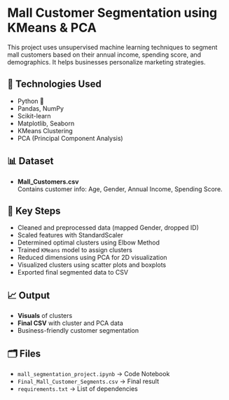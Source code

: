 # Mall Customer Segmentation using KMeans & PCA

This project uses unsupervised machine learning techniques to segment mall customers based on their annual income, spending score, and demographics. It helps businesses personalize marketing strategies.

## 🚀 Technologies Used
- Python 🐍
- Pandas, NumPy
- Scikit-learn
- Matplotlib, Seaborn
- KMeans Clustering
- PCA (Principal Component Analysis)

## 📊 Dataset
- **Mall_Customers.csv**  
  Contains customer info: Age, Gender, Annual Income, Spending Score.

## 📌 Key Steps
- Cleaned and preprocessed data (mapped Gender, dropped ID)
- Scaled features with StandardScaler
- Determined optimal clusters using Elbow Method
- Trained `KMeans` model to assign clusters
- Reduced dimensions using PCA for 2D visualization
- Visualized clusters using scatter plots and boxplots
- Exported final segmented data to CSV

## 📈 Output
- **Visuals** of clusters
- **Final CSV** with cluster and PCA data
- Business-friendly customer segmentation

## 🗂️ Files
- `mall_segmentation_project.ipynb` → Code Notebook
- `Final_Mall_Customer_Segments.csv` → Final result
- `requirements.txt` → List of dependencies
